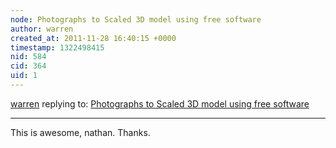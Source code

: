 ```yaml
---
node: Photographs to Scaled 3D model using free software
author: warren
created_at: 2011-11-28 16:40:15 +0000
timestamp: 1322498415
nid: 584
cid: 364
uid: 1
---
```




[warren](../profile/warren) replying to: [Photographs to Scaled 3D model using free software](../notes/ncraig/11-25-2011/photographs-scaled-3d-model-using-free-software)

----
This is awesome, nathan. Thanks. 